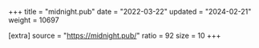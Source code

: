 +++
title = "midnight.pub"
date = "2022-03-22"
updated = "2024-02-21"
weight = 10697

[extra]
source = "https://midnight.pub/"
ratio = 92
size = 10
+++
